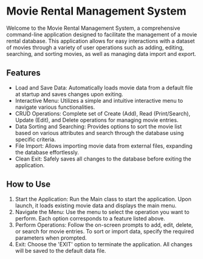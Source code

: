 # Movie Rental Management System

Welcome to the Movie Rental Management System, a comprehensive command-line application designed to facilitate the management of a movie rental database. This application allows for easy interactions with a dataset of movies through a variety of user operations such as adding, editing, searching, and sorting movies, as well as managing data import and export.

## Features

- Load and Save Data: Automatically loads movie data from a default file at startup and saves changes upon exiting.
- Interactive Menu: Utilizes a simple and intuitive interactive menu to navigate various functionalities.
- CRUD Operations: Complete set of Create (Add), Read (Print/Search), Update (Edit), and Delete operations for managing movie entries.
- Data Sorting and Searching: Provides options to sort the movie list based on various attributes and search through the database using specific criteria.
- File Import: Allows importing movie data from external files, expanding the database effortlessly.
- Clean Exit: Safely saves all changes to the database before exiting the application.

## How to Use

1. Start the Application: Run the Main class to start the application. Upon launch, it loads existing movie data and displays the main menu.
2. Navigate the Menu: Use the menu to select the operation you want to perform. Each option corresponds to a feature listed above.
3. Perform Operations: Follow the on-screen prompts to add, edit, delete, or search for movie entries. To sort or import data, specify the required parameters when prompted.
4. Exit: Choose the 'EXIT' option to terminate the application. All changes will be saved to the default data file.

